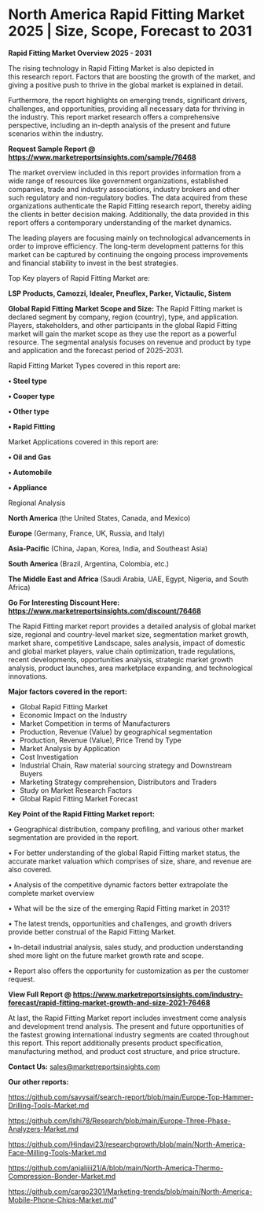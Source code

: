 # North America Rapid Fitting Market 2025 | Size, Scope, Forecast to 2031

<Strong> Rapid Fitting Market Overview 2025 - 2031</strong>

The rising technology in Rapid Fitting Market is also depicted in this research report. Factors that are boosting the growth of the market, and giving a positive push to thrive in the global market is explained in detail.

Furthermore, the report highlights on emerging trends, significant drivers, challenges, and opportunities, providing all necessary data for thriving in the industry. This report market research offers a comprehensive perspective, including an in-depth analysis of the present and future scenarios within the industry.

<strong>Request Sample Report @ <a href=https://www.marketreportsinsights.com/sample/76468>https://www.marketreportsinsights.com/sample/76468</a></strong>

The market overview included in this report provides information from a wide range of resources like government organizations, established companies, trade and industry associations, industry brokers and other such regulatory and non-regulatory bodies. The data acquired from these organizations authenticate the Rapid Fitting research report, thereby aiding the clients in better decision making. Additionally, the data provided in this report offers a contemporary understanding of the market dynamics.

The leading players are focusing mainly on technological advancements in order to improve efficiency. The long-term development patterns for this market can be captured by continuing the ongoing process improvements and financial stability to invest in the best strategies.

Top Key players of Rapid Fitting Market are:

<strong>LSP Products, Camozzi, Idealer, Pneuflex, Parker, Victaulic, Sistem</strong>

<strong><b>Global Rapid Fitting Market Scope and Size:</b></strong>
The Rapid Fitting market is declared segment by company, region (country), type, and application. Players, stakeholders, and other participants in the global Rapid Fitting market will gain the market scope as they use the report as a powerful resource. The segmental analysis focuses on revenue and product by type and application and the forecast period of 2025-2031.

Rapid Fitting Market Types covered in this report are:

<strong>• Steel type

• Cooper type

• Other type

• Rapid Fitting</strong>

Market Applications covered in this report are:

<strong>• Oil and Gas

• Automobile

• Appliance</strong> 

Regional Analysis

<strong>North America</strong> (the United States, Canada, and Mexico)

<strong>Europe</strong> (Germany, France, UK, Russia, and Italy)

<strong>Asia-Pacific</strong> (China, Japan, Korea, India, and Southeast Asia)

<strong>South America</strong> (Brazil, Argentina, Colombia, etc.)

<strong>The Middle East and Africa</strong> (Saudi Arabia, UAE, Egypt, Nigeria, and South Africa)

<strong>Go For Interesting Discount Here: <a href=https://www.marketreportsinsights.com/discount/76468>https://www.marketreportsinsights.com/discount/76468</a></strong>

The Rapid Fitting market report provides a detailed analysis of global market size, regional and country-level market size, segmentation market growth, market share, competitive Landscape, sales analysis, impact of domestic and global market players, value chain optimization, trade regulations, recent developments, opportunities analysis, strategic market growth analysis, product launches, area marketplace expanding, and technological innovations.

<strong><b>Major factors covered in the report:</b></strong>
<ul>
  <li>Global Rapid Fitting Market </li>
  <li>Economic Impact on the Industry</li>
  <li>Market Competition in terms of Manufacturers</li>
  <li>Production, Revenue (Value) by geographical segmentation</li>
  <li>Production, Revenue (Value), Price Trend by Type</li>
  <li>Market Analysis by Application</li>
  <li>Cost Investigation</li>
  <li>Industrial Chain, Raw material sourcing strategy and Downstream Buyers</li>
  <li>Marketing Strategy comprehension, Distributors and Traders</li>
  <li>Study on Market Research Factors</li>
  <li>Global Rapid Fitting Market Forecast</li>
</ul>

<strong><b>Key Point of the Rapid Fitting Market report:</b></strong>

• Geographical distribution, company profiling, and various other market segmentation are provided in the report.

• For better understanding of the global Rapid Fitting market status, the accurate market valuation which comprises of size, share, and revenue are also covered.

• Analysis of the competitive dynamic factors better extrapolate the complete market overview

• What will be the size of the emerging Rapid Fitting market in 2031?

• The latest trends, opportunities and challenges, and growth drivers provide better construal of the Rapid Fitting Market.

• In-detail industrial analysis, sales study, and production understanding shed more light on the future market growth rate and scope.

• Report also offers the opportunity for customization as per the customer request.

<strong><b>View Full Report @ <a href=https://www.marketreportsinsights.com/industry-forecast/rapid-fitting-market-growth-and-size-2021-76468>https://www.marketreportsinsights.com/industry-forecast/rapid-fitting-market-growth-and-size-2021-76468</a></b></strong>


At last, the Rapid Fitting Market report includes investment come analysis and development trend analysis. The present and future opportunities of the fastest growing international industry segments are coated throughout this report. This report additionally presents product specification, manufacturing method, and product cost structure, and price structure.

<strong>Contact Us:</strong>
sales@marketreportsinsights.com

<strong>Our other reports:</strong>

<a href=https://github.com/sayysaif/search-report/blob/main/Europe-Top-Hammer-Drilling-Tools-Market.md>https://github.com/sayysaif/search-report/blob/main/Europe-Top-Hammer-Drilling-Tools-Market.md</a>

<a href=https://github.com/Ishi78/Research/blob/main/Europe-Three-Phase-Analyzers-Market.md>https://github.com/Ishi78/Research/blob/main/Europe-Three-Phase-Analyzers-Market.md</a>

<a href=https://github.com/Hindavi23/researchgrowth/blob/main/North-America-Face-Milling-Tools-Market.md>https://github.com/Hindavi23/researchgrowth/blob/main/North-America-Face-Milling-Tools-Market.md</a>

<a href=https://github.com/anjaliiii21/A/blob/main/North-America-Thermo-Compression-Bonder-Market.md>https://github.com/anjaliiii21/A/blob/main/North-America-Thermo-Compression-Bonder-Market.md</a>

<a href=https://github.com/cargo2301/Marketing-trends/blob/main/North-America-Mobile-Phone-Chips-Market.md>https://github.com/cargo2301/Marketing-trends/blob/main/North-America-Mobile-Phone-Chips-Market.md</a>"
